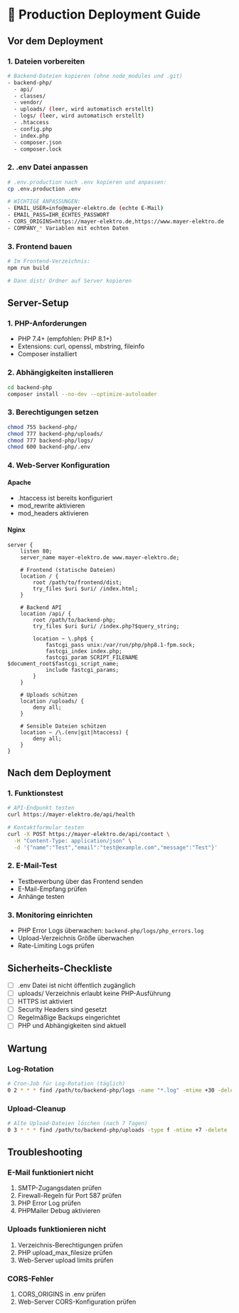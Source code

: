 # 🚀 Production Deployment Guide

## Vor dem Deployment

### 1. Dateien vorbereiten
```bash
# Backend-Dateien kopieren (ohne node_modules und .git)
- backend-php/
  - api/
  - classes/
  - vendor/
  - uploads/ (leer, wird automatisch erstellt)
  - logs/ (leer, wird automatisch erstellt)
  - .htaccess
  - config.php
  - index.php
  - composer.json
  - composer.lock
```

### 2. .env Datei anpassen
```bash
# .env.production nach .env kopieren und anpassen:
cp .env.production .env

# WICHTIGE ANPASSUNGEN:
- EMAIL_USER=info@mayer-elektro.de (echte E-Mail)
- EMAIL_PASS=IHR_ECHTES_PASSWORT
- CORS_ORIGINS=https://mayer-elektro.de,https://www.mayer-elektro.de
- COMPANY_* Variablen mit echten Daten
```

### 3. Frontend bauen
```bash
# Im Frontend-Verzeichnis:
npm run build

# Dann dist/ Ordner auf Server kopieren
```

## Server-Setup

### 1. PHP-Anforderungen
- PHP 7.4+ (empfohlen: PHP 8.1+)
- Extensions: curl, openssl, mbstring, fileinfo
- Composer installiert

### 2. Abhängigkeiten installieren
```bash
cd backend-php
composer install --no-dev --optimize-autoloader
```

### 3. Berechtigungen setzen
```bash
chmod 755 backend-php/
chmod 777 backend-php/uploads/
chmod 777 backend-php/logs/
chmod 600 backend-php/.env
```

### 4. Web-Server Konfiguration

#### Apache
- .htaccess ist bereits konfiguriert
- mod_rewrite aktivieren
- mod_headers aktivieren

#### Nginx
```nginx
server {
    listen 80;
    server_name mayer-elektro.de www.mayer-elektro.de;
    
    # Frontend (statische Dateien)
    location / {
        root /path/to/frontend/dist;
        try_files $uri $uri/ /index.html;
    }
    
    # Backend API
    location /api/ {
        root /path/to/backend-php;
        try_files $uri $uri/ /index.php?$query_string;
        
        location ~ \.php$ {
            fastcgi_pass unix:/var/run/php/php8.1-fpm.sock;
            fastcgi_index index.php;
            fastcgi_param SCRIPT_FILENAME $document_root$fastcgi_script_name;
            include fastcgi_params;
        }
    }
    
    # Uploads schützen
    location /uploads/ {
        deny all;
    }
    
    # Sensible Dateien schützen
    location ~ /\.(env|git|htaccess) {
        deny all;
    }
}
```

## Nach dem Deployment

### 1. Funktionstest
```bash
# API-Endpunkt testen
curl https://mayer-elektro.de/api/health

# Kontaktformular testen
curl -X POST https://mayer-elektro.de/api/contact \
  -H "Content-Type: application/json" \
  -d '{"name":"Test","email":"test@example.com","message":"Test"}'
```

### 2. E-Mail-Test
- Testbewerbung über das Frontend senden
- E-Mail-Empfang prüfen
- Anhänge testen

### 3. Monitoring einrichten
- PHP Error Logs überwachen: `backend-php/logs/php_errors.log`
- Upload-Verzeichnis Größe überwachen
- Rate-Limiting Logs prüfen

## Sicherheits-Checkliste

- [ ] .env Datei ist nicht öffentlich zugänglich
- [ ] uploads/ Verzeichnis erlaubt keine PHP-Ausführung
- [ ] HTTPS ist aktiviert
- [ ] Security Headers sind gesetzt
- [ ] Regelmäßige Backups eingerichtet
- [ ] PHP und Abhängigkeiten sind aktuell

## Wartung

### Log-Rotation
```bash
# Cron-Job für Log-Rotation (täglich)
0 2 * * * find /path/to/backend-php/logs -name "*.log" -mtime +30 -delete
```

### Upload-Cleanup
```bash
# Alte Upload-Dateien löschen (nach 7 Tagen)
0 3 * * * find /path/to/backend-php/uploads -type f -mtime +7 -delete
```

## Troubleshooting

### E-Mail funktioniert nicht
1. SMTP-Zugangsdaten prüfen
2. Firewall-Regeln für Port 587 prüfen
3. PHP Error Log prüfen
4. PHPMailer Debug aktivieren

### Uploads funktionieren nicht
1. Verzeichnis-Berechtigungen prüfen
2. PHP upload_max_filesize prüfen
3. Web-Server upload limits prüfen

### CORS-Fehler
1. CORS_ORIGINS in .env prüfen
2. Web-Server CORS-Konfiguration prüfen